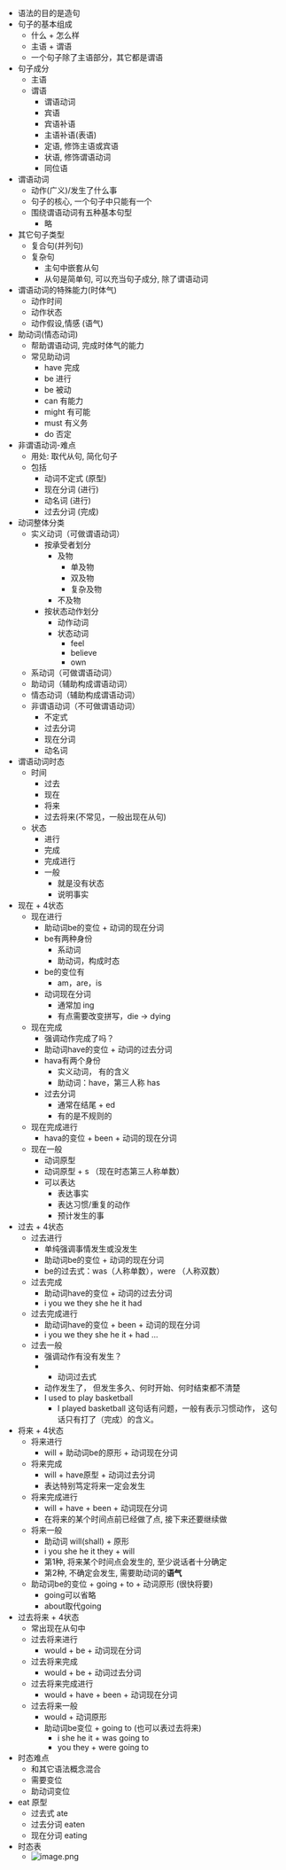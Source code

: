- 语法的目的是造句
- 句子的基本组成
	- 什么 + 怎么样
	- 主语 + 谓语
	- 一个句子除了主语部分，其它都是谓语
- 句子成分
	- 主语
	- 谓语
		- 谓语动词
		- 宾语
		- 宾语补语
		- 主语补语(表语)
		- 定语, 修饰主语或宾语
		- 状语, 修饰谓语动词
		- 同位语
- 谓语动词
	- 动作(广义)/发生了什么事
	- 句子的核心, 一个句子中只能有一个
	- 围绕谓语动词有五种基本句型
		- 略
- 其它句子类型
	- 复合句(并列句)
	- 复杂句
		- 主句中嵌套从句
		- 从句是简单句, 可以充当句子成分, 除了谓语动词
- 谓语动词的特殊能力(时体气)
	- 动作时间
	- 动作状态
	- 动作假设,情感 (语气)
- 助动词(情态动词)
	- 帮助谓语动词, 完成时体气的能力
	- 常见助动词
		- have 完成
		- be 进行
		- be 被动
		- can 有能力
		- might 有可能
		- must 有义务
		- do 否定
- 非谓语动词-难点
	- 用处: 取代从句, 简化句子
	- 包括
		- 动词不定式 (原型)
		- 现在分词 (进行)
		- 动名词 (进行)
		- 过去分词 (完成)
- 动词整体分类
	- 实义动词（可做谓语动词）
		- 按承受者划分
			- 及物
				- 单及物
				- 双及物
				- 复杂及物
			- 不及物
		- 按状态动作划分
			- 动作动词
			- 状态动词
				- feel
				- believe
				- own
	- 系动词（可做谓语动词）
	- 助动词（辅助构成谓语动词）
	- 情态动词（辅助构成谓语动词）
	- 非谓语动词（不可做谓语动词）
		- 不定式
		- 过去分词
		- 现在分词
		- 动名词
- 谓语动词时态
	- 时间
		- 过去
		- 现在
		- 将来
		- 过去将来(不常见，一般出现在从句)
	- 状态
		- 进行
		- 完成
		- 完成进行
		- 一般
			- 就是没有状态
			- 说明事实
- 现在 + 4状态
	- 现在进行
		- 助动词be的变位 + 动词的现在分词
		- be有两种身份
			- 系动词
			- 助动词，构成时态
		- be的变位有
			- am，are，is
		- 动词现在分词
			- 通常加 ing
			- 有点需要改变拼写，die -> dying
	- 现在完成
		- 强调动作完成了吗？
		- 助动词have的变位 + 动词的过去分词
		- hava有两个身份
			- 实义动词， 有的含义
			- 助动词：have，第三人称 has
		- 过去分词
			- 通常在结尾 + ed
			- 有的是不规则的
	- 现在完成进行
		- hava的变位 + been + 动词的现在分词
	- 现在一般
		- 动词原型
		- 动词原型 + s （现在时态第三人称单数）
		- 可以表达
			- 表达事实
			- 表达习惯/重复的动作
			- 预计发生的事
- 过去 + 4状态
	- 过去进行
		- 单纯强调事情发生或没发生
		- 助动词be的变位 + 动词的现在分词
		- be的过去式：was（人称单数），were （人称双数）
	- 过去完成
		- 助动词have的变位 + 动词的过去分词
		- i you we they she he it had
	- 过去完成进行
		- 助动词have的变位 + been + 动词的现在分词
		- i you we they she he it + had ...
	- 过去一般
		- 强调动作有没有发生？
		- + 动词过去式
		- 动作发生了， 但发生多久、何时开始、何时结束都不清楚
		- I used to play basketball
			- I played basketball 这句话有问题，一般有表示习惯动作， 这句话只有打了（完成）的含义。
- 将来 + 4状态
	- 将来进行
		- will + 助动词be的原形 + 动词现在分词
	- 将来完成
		- will + have原型 + 动词过去分词
		- 表达特别笃定将来一定会发生
	- 将来完成进行
		- will + have + been + 动词现在分词
		- 在将来的某个时间点前已经做了点, 接下来还要继续做
	- 将来一般
		- 助动词 will(shall) + 原形
		- i you she he it they + will
		- 第1种, 将来某个时间点会发生的, 至少说话者十分确定
		- 第2种, 不确定会发生, 需要助动词的**语气**
	- 助动词be的变位 + going + to + 动词原形 (很快将要)
		- going可以省略
		- about取代going
- 过去将来 + 4状态
	- 常出现在从句中
	- 过去将来进行
		- would + be + 动词现在分词
	- 过去将来完成
		- would + be + 动词过去分词
	- 过去将来完成进行
		- would + have + been + 动词现在分词
	- 过去将来一般
		- would + 动词原形
		- 助动词be变位 + going to (也可以表过去将来)
			- i she he it + was going to
			- you they + were going to
- 时态难点
	- 和其它语法概念混合
	- 需要变位
	- 助动词变位
- eat 原型
	- 过去式 ate
	- 过去分词 eaten
	- 现在分词 eating
- 时态表
	- ![image.png](../assets/image_1740459973394_0.png)